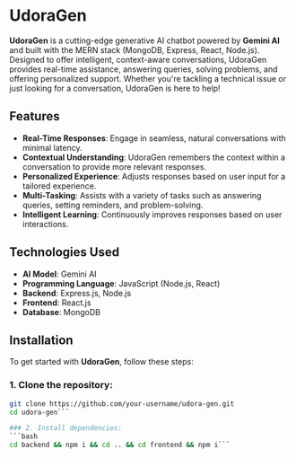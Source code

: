# UdoraGen

**UdoraGen** is a cutting-edge generative AI chatbot powered by **Gemini AI** and built with the MERN stack (MongoDB, Express, React, Node.js). Designed to offer intelligent, context-aware conversations, UdoraGen provides real-time assistance, answering queries, solving problems, and offering personalized support. Whether you're tackling a technical issue or just looking for a conversation, UdoraGen is here to help!

## Features

- **Real-Time Responses**: Engage in seamless, natural conversations with minimal latency.
- **Contextual Understanding**: UdoraGen remembers the context within a conversation to provide more relevant responses.
- **Personalized Experience**: Adjusts responses based on user input for a tailored experience.
- **Multi-Tasking**: Assists with a variety of tasks such as answering queries, setting reminders, and problem-solving.
- **Intelligent Learning**: Continuously improves responses based on user interactions.

## Technologies Used

- **AI Model**: Gemini AI
- **Programming Language**: JavaScript (Node.js, React)
- **Backend**: Express.js, Node.js
- **Frontend**: React.js
- **Database**: MongoDB

## Installation

To get started with **UdoraGen**, follow these steps:

### 1. Clone the repository:
```bash
git clone https://github.com/your-username/udora-gen.git
cd udora-gen```

### 2. Install dependencies:
```bash
cd backend && npm i && cd .. && cd frontend && npm i```

